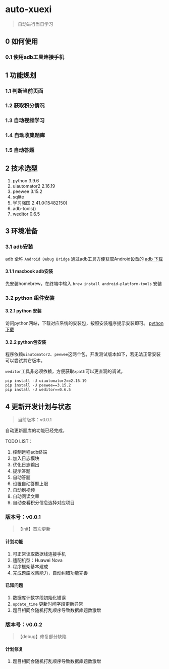 # auto-xuexi
> 自动进行当日学习
## 0 如何使用
### 0.1 使用adb工具连接手机


## 1 功能规划
### 1.1 判断当前页面
### 1.2 获取积分情况
### 1.3 自动视频学习
### 1.4 自动收集题库
### 1.5 自动答题

## 2 技术选型
1. python 3.9.6
2. uiautomator2 2.16.19
3. peewee 3.15.2
4. sqlite
5. 学习强国 2.41.0(15482150)
6. adb-tools()
7. weditor 0.6.5


## 3 环境准备
### 3.1 adb安装
adb 全称 `Android Debug Bridge` 通过adb工具方便获取Android设备的
[adb 下载](https://developer.android.google.cn/studio/releases/platform-tools?hl=zh-cn)
#### 3.1.1 macbook adb安装
先安装homebrew，在终端中输入 `brew install android-platform-tools` 安装

### 3.2 python 组件安装
#### 3.2.1 python 安装
访问python网站，下载对应系统的安装包，按照安装程序提示安装即可。
[python 下载](https://www.python.org/downloads/release/python-396/)
#### 3.2.2 python包安装
程序依赖`uiautomator2`、`peewee`这两个包，开发测试版本如下，若无法正常安装可以尝试其它版本。

`weditor`工具非必须依赖，方便获取`xpath`可以更直观的调试。
```shell
pip install -U uiautomator2==2.16.19
pip install -U peewee==3.15.2
pip install -U weditor==0.6.5
```

## 4 更新开发计划与状态
> 当前版本：v0.0.1

自动更新题库的功能已经完成，

TODO LIST：
1. 控制远程adb终端
2. 加入日志模块
3. 优化日志输出
4. 提示答题
5. 自动答题
6. 设置自动答题上限
7. 自动刷视频
8. 自动阅读文章
9. 自动查看积分信息选择对应项目

### 版本号：v0.0.1
> 【init】首次更新
#### 计划功能
1. 可正常读取数据线连接手机
2. 适配机型：Huawei Nova
3. 程序框架基本建成
4. 完成题库收集能力，自动纠错功能完善
#### 已知问题
1. 数据库计数字段初始化错误
2. `update_time` 更新时间字段更新异常
3. 题目相同会随机打乱顺序导致数据库题数激增

### 版本号：v0.0.2
> 【debug】修复部分缺陷
#### 计划修复
1. 题目相同会随机打乱顺序导致数据库题数激增